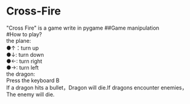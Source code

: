 # Cross-Fire
"Cross Fire" is a game write in pygame
##Game manipulation  
#How to play?  
the plane:  
●↑：turn up  
●↓: turn down  
●←: turn right  
●→: turn left  
the dragon:  
Press the keyboard B  
If a dragon hits a bullet，Dragon will die.If dragons encounter enemies，The enemy will die.  



